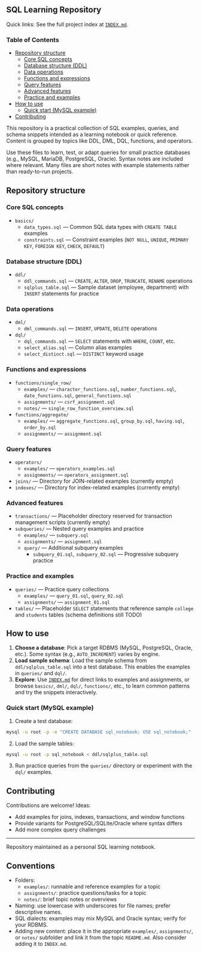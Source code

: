 ## SQL Learning Repository

Quick links: See the full project index at [`INDEX.md`](INDEX.md).

### Table of Contents
- [Repository structure](#repository-structure)
  - [Core SQL concepts](#core-sql-concepts)
  - [Database structure (DDL)](#database-structure-ddl)
  - [Data operations](#data-operations)
  - [Functions and expressions](#functions-and-expressions)
  - [Query features](#query-features)
  - [Advanced features](#advanced-features)
  - [Practice and examples](#practice-and-examples)
- [How to use](#how-to-use)
  - [Quick start (MySQL example)](#quick-start-mysql-example)
- [Contributing](#contributing)

This repository is a practical collection of SQL examples, queries, and schema snippets intended as a learning notebook or quick reference. Content is grouped by topics like DDL, DML, DQL, functions, and operators.

Use these files to learn, test, or adapt queries for small practice databases (e.g., MySQL, MariaDB, PostgreSQL, Oracle). Syntax notes are included where relevant. Many files are short notes with example statements rather than ready-to-run projects.

## Repository structure

### Core SQL concepts
- `basics/`
  - `data_types.sql` — Common SQL data types with `CREATE TABLE` examples
  - `constraints.sql` — Constraint examples (`NOT NULL`, `UNIQUE`, `PRIMARY KEY`, `FOREIGN KEY`, `CHECK`, `DEFAULT`)

### Database structure (DDL)
- `ddl/`
  - `ddl_commands.sql` — `CREATE`, `ALTER`, `DROP`, `TRUNCATE`, `RENAME` operations
  - `sqlplus_table.sql` — Sample dataset (employee, department) with `INSERT` statements for practice

### Data operations
- `dml/`
  - `dml_commands.sql` — `INSERT`, `UPDATE`, `DELETE` operations
- `dql/`
  - `dql_commands.sql` — `SELECT` statements with `WHERE`, `COUNT`, etc.
  - `select_alias.sql` — Column alias examples
  - `select_distinct.sql` — `DISTINCT` keyword usage

### Functions and expressions
- `functions/single_row/`
  - `examples/` — `character_functions.sql`, `number_functions.sql`, `date_functions.sql`, `general_functions.sql`
  - `assignments/` — `csrf_assignment.sql`
  - `notes/` — `single_row_function_overview.sql`
- `functions/aggregate/`
  - `examples/` — `aggregate_functions.sql`, `group_by.sql`, `having.sql`, `order_by.sql`
  - `assignments/` — `assignment.sql`

### Query features
- `operators/`
  - `examples/` — `operators_examples.sql`
  - `assignments/` — `operators_assignment.sql`
- `joins/` — Directory for JOIN-related examples (currently empty)
- `indexes/` — Directory for index-related examples (currently empty)

### Advanced features
- `transactions/` — Placeholder directory reserved for transaction management scripts (currently empty)
- `subqueries/` — Nested query examples and practice
  - `examples/` — `subquery.sql`
  - `assignments/` — `assignment.sql`
  - `query/` — Additional subquery examples
    - `subquery_01.sql`, `subquery_02.sql` — Progressive subquery practice

### Practice and examples
- `queries/` — Practice query collections
  - `examples/` — `query_01.sql`, `query_02.sql`
  - `assignments/` — `assignment_01.sql`
- `tables/` — Placeholder `SELECT` statements that reference sample `college` and `students` tables (schema definitions still TODO)

## How to use

1. **Choose a database**: Pick a target RDBMS (MySQL, PostgreSQL, Oracle, etc.). Some syntax (e.g., `AUTO_INCREMENT`) varies by engine.
2. **Load sample schema**: Load the sample schema from `ddl/sqlplus_table.sql` into a test database. This enables the examples in `queries/` and `dql/`.
3. **Explore**: Use [`INDEX.md`](INDEX.md) for direct links to examples and assignments, or browse `basics/`, `dml/`, `dql/`, `functions/`, etc., to learn common patterns and try the snippets interactively.

### Quick start (MySQL example)

1. Create a test database:
```bash
mysql -u root -p -e "CREATE DATABASE sql_notebook; USE sql_notebook;"
```
2. Load the sample tables:
```bash
mysql -u root -p sql_notebook < ddl/sqlplus_table.sql
```
3. Run practice queries from the `queries/` directory or experiment with the `dql/` examples.

## Contributing

Contributions are welcome! Ideas:
- Add examples for joins, indexes, transactions, and window functions
- Provide variants for PostgreSQL/SQLite/Oracle where syntax differs
- Add more complex query challenges

---

Repository maintained as a personal SQL learning notebook.

## Conventions

- Folders:
  - `examples/`: runnable and reference examples for a topic
  - `assignments/`: practice questions/tasks for a topic
  - `notes/`: brief topic notes or overviews
- Naming: use lowercase with underscores for file names; prefer descriptive names.
- SQL dialects: examples may mix MySQL and Oracle syntax; verify for your RDBMS.
- Adding new content: place it in the appropriate `examples/`, `assignments/`, or `notes/` subfolder and link it from the topic `README.md`. Also consider adding it to `INDEX.md`.
